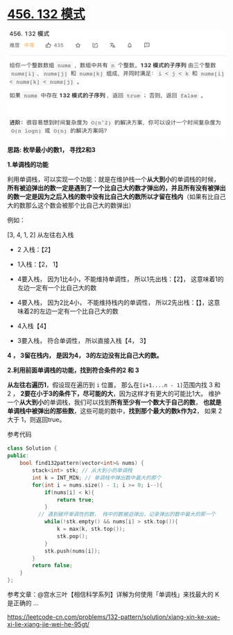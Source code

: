 # [456. 132 模式](https://leetcode-cn.com/problems/132-pattern/)

![image-20210324210245501](未命名.assets/image-20210324210245501.png)





**思路: 枚举最小的数1， 寻找2和3**

**1.单调栈的功能**

利用单调栈，可以实现一个功能：就是在维护栈一个**从大到小**的单调栈的时候， **所有被迫弹出的数一定是遇到了一个比自己大的数才弹出的，并且所有没有被弹出的数一定是因为之后入栈的数中没有比自己大的数所以才留在栈内**（如果有比自己大的数那么这个数会被那个比自己大的数弹出）

例如：

[3, 4, 1, 2]    从左往右入栈

- 2 入栈：【2】

- 1入栈：【2， 1】

- 4要入栈， 因为1比4小，不能维持单调性， 所以1先出栈：【2】， 这意味着1的左边一定有一个比自己大的数

- 4要入栈， 因为2比4小， 不能维持栈内的单调性， 所以2先出栈：【】，这意味着2的左边一定有一个比自己大的数

- 4入栈【4】

- 3要入栈， 符合单调性， 所以直接入栈【4， 3】

**4 ， 3留在栈内， 是因为4， 3的左边没有比自己大的数。**



**2.利用前面单调栈的功能，找到符合条件的2 和 3**

**从左往右遍历1**，假设现在遍历到 `i` 位置， 那么在`[i+1....n - 1]`范围内找 3 和 2 ， **2要在小于3的条件下，尽可能的大**，因为这样才有更大的可能比1大。 维护一个**从大到小**的单调栈，我们可以找到**所有至少有一个数大于自己的数**， **也就是单调栈中被弹出的那些数**，这些可能的数中，**找到那个最大的数k作为2**， 如果 2 大于 1，则返回true。



参考代码

```cpp
class Solution {
public:
    bool find132pattern(vector<int>& nums) {
        stack<int> stk; // 从大到小的单调栈
        int k = INT_MIN; // 单调栈中弹出数中最大的那个
        for(int i = nums.size() - 1; i >= 0; i--){
            if(nums[i] < k){
                return true;
            }
          // 遇到破坏单调性的数， 栈中的数被迫弹出，记录弹出的数中最大的那一个
            while(!stk.empty() && nums[i] > stk.top()){
                k = max(k, stk.top());
                stk.pop();
            }
            stk.push(nums[i]);
        }
        return false;
    }
};
```



参考文章：@宫水三叶【相信科学系列】详解为何使用「单调栈」来找最大的 K 是正确的 ...

https://leetcode-cn.com/problems/132-pattern/solution/xiang-xin-ke-xue-xi-lie-xiang-jie-wei-he-95gt/